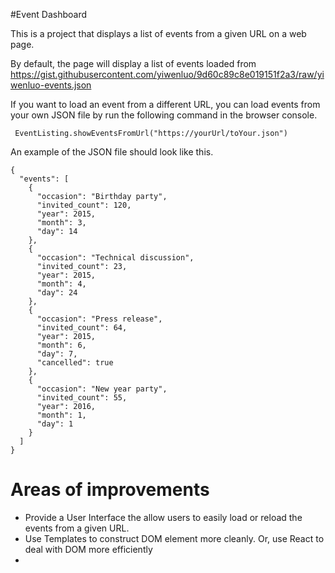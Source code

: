 #Event Dashboard

This is a project that displays a list of events from a given URL on a web page. 

By default, the page will display a list of events loaded from https://gist.githubusercontent.com/yiwenluo/9d60c89c8e019151f2a3/raw/yiwenluo-events.json

If you want to load an event from a different URL, you can load events from your own JSON file by run the following command in the browser console. 
```
 EventListing.showEventsFromUrl("https://yourUrl/toYour.json") 
```

An example of the JSON file should look like this. 
```
{
  "events": [
    {
      "occasion": "Birthday party",
      "invited_count": 120,
      "year": 2015,
      "month": 3,
      "day": 14
    },
    {
      "occasion": "Technical discussion",
      "invited_count": 23,
      "year": 2015,
      "month": 4,
      "day": 24
    },
    {
      "occasion": "Press release",
      "invited_count": 64,
      "year": 2015,
      "month": 6,
      "day": 7,
      "cancelled": true
    },
    {
      "occasion": "New year party",
      "invited_count": 55,
      "year": 2016,
      "month": 1,
      "day": 1
    }
  ]
}
```

# Areas of improvements
* Provide a User Interface the allow users to easily load or reload the events from a given URL. 
* Use Templates to construct DOM element more cleanly. Or, use React to deal with DOM more efficiently
* 

